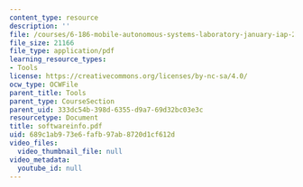 ```yaml
---
content_type: resource
description: ''
file: /courses/6-186-mobile-autonomous-systems-laboratory-january-iap-2005/689c1ab973e6fafb97ab8720d1cf612d_softwareinfo.pdf
file_size: 21166
file_type: application/pdf
learning_resource_types:
- Tools
license: https://creativecommons.org/licenses/by-nc-sa/4.0/
ocw_type: OCWFile
parent_title: Tools
parent_type: CourseSection
parent_uid: 333dc54b-398d-6355-d9a7-69d32bc03e3c
resourcetype: Document
title: softwareinfo.pdf
uid: 689c1ab9-73e6-fafb-97ab-8720d1cf612d
video_files:
  video_thumbnail_file: null
video_metadata:
  youtube_id: null
---
```

